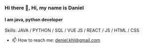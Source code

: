 ### Hi there 👋, Hi, my name is Daniel
#### I am java, python developer

Skills: JAVA / PYTHON / SQL / VUE JS / REACT / JS / HTML / CSS

- 📫 How to reach me: deniel.khl@gmail.com 




